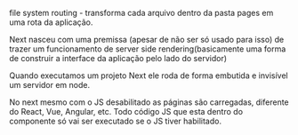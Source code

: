 file system routing - transforma cada arquivo dentro da pasta pages em uma rota da aplicação.

Next nasceu com uma premissa (apesar de não ser só usado para isso) de trazer um funcionamento de server side rendering(basicamente uma forma de construir a interface da aplicação pelo lado do servidor)

Quando executamos um projeto Next ele roda de forma embutida e invisível um servidor em node. 

No next mesmo com o JS desabilitado as páginas são carregadas, diferente do React, Vue, Angular, etc. Todo código JS que esta dentro do componente só vai ser executado se o JS tiver habilitado.